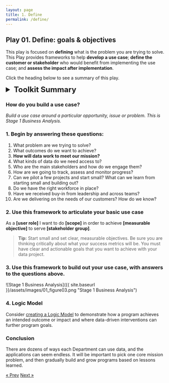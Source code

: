 ```yaml
---
layout: page
title: 1. Define
permalink: /define/
---
```


## Play 01. Define: goals & objectives

This play is focused on **defining** what is the problem you are trying to solve. This Play provides frameworks to help **develop a use case**; **define the customer or stakeholder** who would benefit from implementing the use case; and **assess the impact after implementation**.

Click the heading below to see a summary of this play.
<details>
  <summary style="font-size:18pt; font-weight: bold;">Toolkit Summary</summary>

* Build a use case
* Stage 1 business analysis framework
* [Logic model](https://www.practicalplaybook.org/resources/develop-logic-model)

</details>


### How do you build a use case? 
*Build a use case around a particular opportunity, issue or problem. This is Stage 1 Business Analysis.*

 ### 1. Begin by answering these questions:
1. What problem are we trying to solve? 
2. What outcomes do we want to achieve?
3. **How will data work to meet our mission?**
4. What kinds of data do we need access to?
5. Who are the main stakeholders and how do we engage them?
6. How are we going to track, assess and monitor progress?
7. Can we pilot a few projects and start small? What can we learn   from starting small and building out?
8. Do we have the right workforce in place?
9. Have we received buy-in from leadership and across teams?
10. Are we delivering on the needs of our customers? How do we know?


### 2. Use this framework to articulate your basic use case

As a **[user role]** I want to do **[scope]** in order to achieve **[measurable objective]** to serve **[stakeholder group]**.

>**Tip:**
>Start small and set clear, measurable objectives.
>Be sure you are thinking critically about what your success metrics will be. You must have clear and actionable goals that you want to achieve with your data project.

### 3. Use this framework to build out your use case, with answers to the questions above.

![Stage 1 Business Analysis]({{ site.baseurl }}/assets/images/01_figure03.png "Stage 1 Business Analysis")

### 4. Logic Model
Consider [creating a Logic Model](https://www.practicalplaybook.org/resources/develop-logic-model) to demonstrate how a program achieves an intended outcome or impact and where data-driven interventions can further program goals.

### Conclusion
There are dozens of ways each Department can use data, and the applications can seem endless. It will be important to pick one core mission problem, and then gradually build and grow programs based on lessons learned.


<!-- Pagination -->
<div class="pagination">
  <a class="pagination-item older" href="{{ site.baseurl }}/">&laquo; Prev</a>
  <a class="pagination-item newer" href="{{ site.baseurl }}/assess">Next &raquo;</a>
</div>
